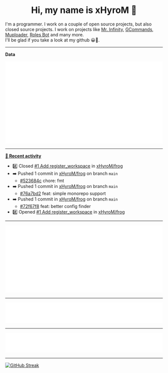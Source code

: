 <p align="center">
    <!-- <img src="https://avatars.githubusercontent.com/u/56601352" width="192" alt="hyro's pfp" /> -->
    <h1 align="center">Hi, my name is xHyroM 👋</h1>
</p>

I'm a programmer. I work on a couple of open source projects, but also closed source projects. I work on projects like [Mr. Infinity](https://discord.com/oauth2/authorize?client_id=720321585625694239&scope=bot%20applications.commands&permissions=8&redirect_uri=https://blobs.gq/imanager&prompt=consent&response_type=code), [GCommands](https://github.com/Garlic-Team/GCommands), [Muploader](https://github.com/xHyroM/Muploader), [Roles Bot](https://github.com/xHyroM/roles-bot) and many more.  
I'll be glad if you take a look at my github 😀👀.

___
**Data**

<img src="https://github.com/xHyroM/xHyroM/blob/master/.cache/base.svg">

___

**[📰 Recent activity](https://github.com/xHyroM)**
* #️⃣ Closed [#1 Add register_workspace](https://github.com/xHyroM/frog/issues/1) in [xHyroM/frog](https://github.com/xHyroM/frog)
* ➡️ Pushed 1 commit in [xHyroM/frog](https://github.com/xHyroM/frog) on branch `main`
  * [#523684c](https://github.com/xHyroM/frog/commit/523684c) chore: fmt
* ➡️ Pushed 1 commit in [xHyroM/frog](https://github.com/xHyroM/frog) on branch `main`
  * [#76a7bd2](https://github.com/xHyroM/frog/commit/76a7bd2) feat: simple monorepo support
* ➡️ Pushed 1 commit in [xHyroM/frog](https://github.com/xHyroM/frog) on branch `main`
  * [#72f67f8](https://github.com/xHyroM/frog/commit/72f67f8) feat: better config finder
* #️⃣ Opened [#1 Add register_workspace](https://github.com/xHyroM/frog/issues/1) in [xHyroM/frog](https://github.com/xHyroM/frog)


___

<img src="https://github.com/xHyroM/xHyroM/blob/master/.cache/isocalendar.svg">

___

<img src="https://github.com/xHyroM/xHyroM/blob/master/.cache/languages.svg">

___

<img src="https://github.com/xHyroM/xHyroM/blob/master/.cache/achievements.svg">

___

[![GitHub Streak](https://github-readme-streak-stats.herokuapp.com?user=xHyroM&theme=dark&hide_border=true&date_format=M%20j%5B%2C%20Y%5D)](https://git.io/streak-stats)
